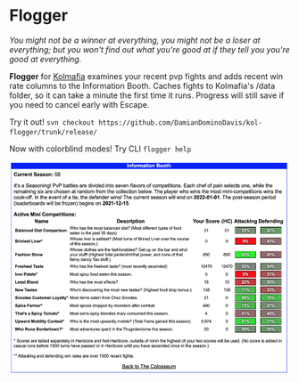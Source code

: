 # Flogger

*You might not be a winner at everything,
you might not be a loser at everything;
but you won't find out what you're good at
if they tell you you're good at everything.*

**Flogger** for <a href="https://github.com/kolmafia/kolmafia">Kolmafia</a> examines your recent pvp fights and adds recent win rate columns to the Information Booth. Caches fights to Kolmafia's /data folder, so it can take a minute the first time it runs. Progress will still save if you need to cancel early with Escape.

Try it out! `svn checkout https://github.com/DamianDominoDavis/kol-flogger/trunk/release/`

Now with colorblind modes! Try CLI `flogger help`

<a href="https://github.com/DamianDominoDavis/kol-flogger/blob/main/example.png?raw=true"><img alt="Example" src="https://github.com/DamianDominoDavis/kol-flogger/blob/main/example.png?raw=true" width="500" height="382"/></a>
